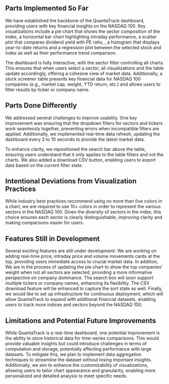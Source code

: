 ## Parts Implemented So Far
We have established the backbone of the QuantaTrack dashboard, providing users with key financial insights on the NASDAQ 100. 
Key visualizations include a pie chart that shows the sector composition of the index, 
a horizontal bar chart highlighting intraday performance, a scatter plot that compares dividend yield with PE ratio, 
, a histogram that displays year-to-date returns and a regression plot between the selected stock and index as well as their performance trend comparison.  

The dashboard is fully interactive, with the sector filter controlling all charts. 
This ensures that when users select a sector, all visualizations and the table update accordingly, offering a cohesive view of market data. 
Additionally, a stock screener table presents key financial data for NASDAQ 100 companies (e.g., market cap, weight, YTD return, etc.) 
and allows users to filter results by ticker or company name.

## Parts Done Differently
We addressed several challenges to improve usability. One key improvement was ensuring that the dropdown filters for sectors 
and tickers work seamlessly together, preventing errors when incompatible filters are applied. 
Additionally, we implemented real-time data refresh, updating the dashboard every 3 to 10 seconds to provide the latest market data.  

To enhance clarity, we repositioned the search bar above the table, ensuring users understand that it only applies to the table filters 
and not the charts. We also added a download CSV button, enabling users to export data based on the current filter state.

## Intentional Deviations from Visualization Practices
While industry best practices recommend using no more than five colors in a chart, 
we are required to use 10+ colors in order to represent the various sectors in the NASDAQ 100. 
Given the diversity of sectors in the index, this choice ensures each sector is clearly distinguishable, 
improving clarity and making comparisons easier for users.

## Features Still in Development
Several exciting features are still under development. 
We are working on adding real-time price, intraday price and volume movements cards at the top, 
providing users immediate access to crucial market data. 
In addition, We are in the process of updating the pie chart to show the top companies' weight when not all sectors are selected, 
providing a more informative perspective on company dominance. 
The search box will soon support multiple tickers or company names, enhancing its flexibility. 
The CSV download feature will be enhanced to capture the sort state as well. 
Finally, we would like to set up infrastructure for continuous deployment, 
which will allow QuantaTrack to expand with additional financial datasets, 
enabling users to track more indices and sectors beyond the NASDAQ 100.

## Limitations and Potential Future Improvements

While QuantaTrack is a real-time dashboard, one potential improvement is the ability to store historical data for time-series comparisons. 
This would provide valuable insights but could introduce challenges in terms of computation and storage, 
potentially affecting performance with large datasets. 
To mitigate this, we plan to implement data aggregation techniques to streamline the dataset without losing important insights. 
Additionally, we aim to enhance the customizability of visualizations, allowing users to tailor chart appearance and granularity, 
enabling more personalized and detailed analysis to meet specific needs.
